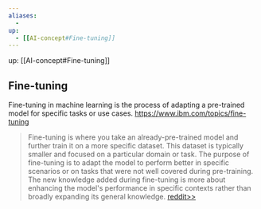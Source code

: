 ```yaml
---
aliases:
  - 
up:
  - [[AI-concept#Fine-tuning]]
---
```

up:  [[AI-concept#Fine-tuning]]
## Fine-tuning
Fine-tuning in machine learning is the process of adapting a pre-trained model for specific tasks or use cases. https://www.ibm.com/topics/fine-tuning


>  Fine-tuning is where you take an already-pre-trained model and further train it on a more specific dataset. This dataset is typically smaller and focused on a particular domain or task. The purpose of fine-tuning is to adapt the model to perform better in specific scenarios or on tasks that were not well covered during pre-training. The new knowledge added during fine-tuning is more about enhancing the model's performance in specific contexts rather than broadly expanding its general knowledge.
[reddit>>](https://www.reddit.com/r/learnmachinelearning/comments/19f04y3/comment/kjgtuwu/)


